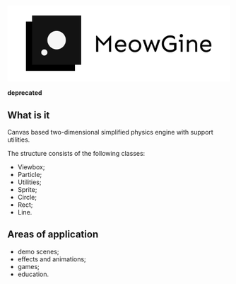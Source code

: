 ![MeowGine Logo](logo.svg)

**deprecated**

## What is it

Canvas based two-dimensional simplified physics engine with support utilities.

The structure consists of the following classes:

- Viewbox;
- Particle;
- Utilities;
- Sprite;
- Circle;
- Rect;
- Line.

## Areas of application

- demo scenes;
- effects and animations;
- games;
- education.
